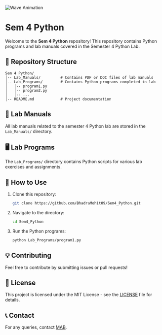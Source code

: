 ![Wave Animation](https://capsule-render.vercel.app/api?type=waving&color=9823f5&height=150&section=header)

# Sem 4 Python

Welcome to the **Sem 4 Python** repository! This repository contains Python programs and lab manuals covered in the Semester 4 Python Lab.

## 📂 Repository Structure

```
Sem 4 Python/
│-- Lab_Manuals/         # Contains PDF or DOC files of lab manuals
│-- Lab_Programs/        # Contains Python programs completed in lab
│   │-- program1.py
│   │-- program2.py
│   │-- ...
│-- README.md            # Project documentation
```

## 📜 Lab Manuals
All lab manuals related to the semester 4 Python lab are stored in the `Lab_Manuals/` directory.

## 🖥️ Lab Programs
The `Lab_Programs/` directory contains Python scripts for various lab exercises and assignments.

## 📌 How to Use
1. Clone this repository:
   ```sh
   git clone https://github.com/BhadraMohit09/Sem4_Python.git
   ```
2. Navigate to the directory:
   ```sh
   cd Sem4_Python
   ```
3. Run the Python programs:
   ```sh
   python Lab_Programs/program1.py
   ```

## 💡 Contributing
Feel free to contribute by submitting issues or pull requests!

## 📜 License
This project is licensed under the MIT License - see the [LICENSE](LICENSE) file for details.

## 📞 Contact
For any queries, contact [MAB](https://github.com/BhadraMohit09).
